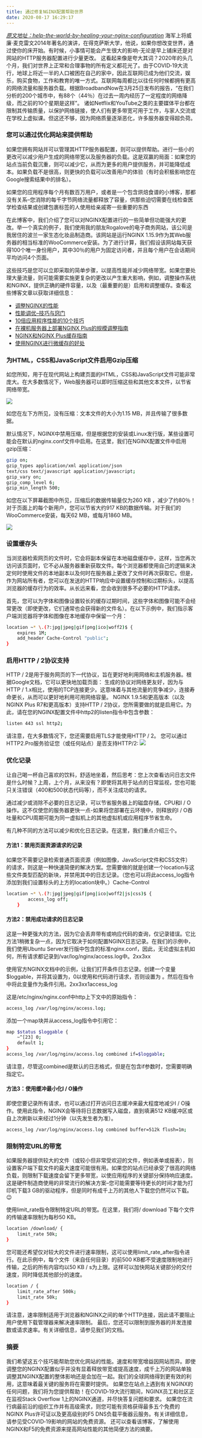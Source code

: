 ```yaml
---
title: 通过修复NGINX配置帮助世界
date: 2020-08-17 16:29:17
---
```


*[原文地址：help-the-world-by-healing-your-nginx-configuration](https://www.nginx.com/blog/help-the-world-by-healing-your-nginx-configuration/)*
海军上将威廉·麦克雷文2014年著名的演讲，在得克萨斯大学，他说，如果你想改变世界，通过使你的床开始。有时候，小事情可能会产生很大的影响-无论是早上铺床还是对网站的HTTP服务器配置进行少量更改。
这看起来像是夸大其词？2020年的头几个月，我们对世界上正常和合理事物的所有定义都花光了。由于COVID‑19大流行，地球上将近一半的人口被困在自己的家中，因此互联网已成为他们交流，娱乐，购买食物，工作和教育的唯一方式。互联网每周都比以往任何时候都拥有更高的网络流量和服务器负载。根据BroadbandNow在3月25日发布的报告，“在我们分析的200个城市中，有88个（44％）在过去一周内经历了一定程度的网络降级，而之前的10个星期是这样”。
诸如Netflix和YouTube之类的主要媒体平台都在限制其传输质量，以保护网络链接，使人们有更多带宽可用于工作，与家人交流或在学校上虚拟课。但这还不够，因为网络质量逐渐恶化，许多服务器变得超负荷。

### 您可以通过优化网站来提供帮助

如果您拥有网站并可以管理其HTTP服务器配置，则可以提供帮助。进行一些小的更改可以减少用户生成的网络带宽以及服务器的负载。这是双赢的局面：如果您的站点当前负载沉重，则可以减少它，从而为更多的用户提供服务，并可能降低成本。如果负载不是很高，则更快的负载可以改善用户的体验（有时会积极影响您在Google搜索结果中的排名）。

如果您的应用程序每个月有数百万用户，或者是一个包含烘焙食谱的小博客，那都没有关系–您消除的每千字节网络流量都释放了容量，供那些迫切需要在线检查医学检查结果或创建包裹标签的人使用给亲戚寄一些重要的东西

在此博客中，我们介绍了您可以对NGINX配置进行的一些简单但功能强大的更改。举一个真实的例子，我们使用我的朋友Rogalove的电子商务网站，该公司是我居住的波兰一家生态化妆品制造商。该网站是运行NGINX 1.15.9作为其Web服务器的相当标准的WooCommerce安装。为了进行计算，我们假设该网站每天获得100个唯一身份用户，其中30％的用户为固定访问者，并且每个用户在会话期间平均访问4个页面。

这些技巧是您可以立即采取的简单步骤，以提高性能并减少网络带宽。如果您要处理大量流量，则可能需要实施更复杂的更改以产生重大影响，例如，调整操作系统和NGINX，提供正确的硬件容量，以及（最重要的是）启用和调整缓存。查看这些博客文章以获取详细信息：

* [调整NGINX的性能](https://www.nginx.com/blog/tuning-nginx/)
* [性能调优–技巧与窍门](https://www.nginx.com/blog/performance-tuning-tips-tricks/)
* [10倍应用程序性能的10个技巧](https://www.nginx.com/blog/10-tips-for-10x-application-performance/)
* [在裸机服务器上部署NGINX Plus的规模调整指南](https://www.nginx.com/resources/datasheets/nginx-plus-sizing-guide/)
* [NGINX和NGINX Plus缓存指南](https://www.nginx.com/blog/nginx-caching-guide/)
* [使用NGINX进行微缓存的好处](https://www.nginx.com/blog/benefits-of-microcaching-nginx/)

### 为HTML，CSS和JavaScript文件启用Gzip压缩

如您所知，用于在现代网站上构建页面的HTML，CSS和JavaScript文件可能非常庞大。在大多数情况下，Web服务器可以即时压缩这些和其他文本文件，以节省网络带宽。

<img src="/myblogs.github.io/2020/08/17/通过修复NGINX配置帮助世界/rogalove-devtools-no-gzip.png">

如您在左下方所见，没有压缩：文本文件的大小为1.15 MB，并且传输了很多数据。

默认情况下，NGINX中禁用压缩，但是根据您的安装或Linux发行版，某些设置可能会在默认的nginx.conf文件中启用。在这里，我们在NGINX配置文件中启用gzip压缩：

``` bash
gzip on;
gzip_types application/xml application/json 
text/css text/javascript application/javascript;
gzip_vary on;
gzip_comp_level 6;
gzip_min_length 500;
```

如您在以下屏幕截图中所见，压缩后的数据传输量仅为260 KB ，减少了约80％！对于页面上的每个新用户，您可以节省大约917 KB的数据传输。对于我们的WooCommerce安装，每天62 MB，或每月1860 MB。

<img src="/myblogs.github.io/2020/08/17/通过修复NGINX配置帮助世界/rogalove-devtools-gzip.png">

### 设置缓存头

当浏览器检索网页的文件时，它会将副本保留在本地磁盘缓存中，这样，当您再次访问该页面时，它不必从服务器重新获取文件。每个浏览器都使用自己的逻辑来决定何时使用文件的本地副本以及何时在服务器上更改了文件时再次获取它。但是，作为网站所有者，您可以在发送的HTTP响应中设置缓存控制和过期标头，以提高浏览器的缓存行为的效率。从长远来看，您会收到很多不必要的HTTP请求。

首先，您可以为字体和图像设置较长的缓存过期时间，这些字体和图像可能不会经常更改（即使更改，它们通常也会获得新的文件名）。在以下示例中，我们指示客户端浏览器将字体和图像在本地缓存中保留一个月：

``` bash
location ~* \.(?:jpg|jpeg|gif|png|ico|woff2)$ {
    expires 1M;
    add_header Cache-Control "public";
}
```

### 启用HTTP / 2协议支持

HTTP / 2是用于服务网页的下一代协议，旨在更好地利用网络和主机服务器。根据Google文档，它可以更快地加载页面： 生成的协议对网络更友好，因为与HTTP / 1.x相比，使用的TCP连接更少。这意味着与其他流量的竞争减少，连接寿命更长，从而可以更好地利用可用网络容量。 NGINX 1.9.5和更高版本（以及NGINX Plus R7和更高版本）支持HTTP / 2协议，您所需要做的就是启用它。为此，请在您的NGINX配置文件中http2的listen指令中包含参数：

``` bash
listen 443 ssl http2;
```
请注意，在大多数情况下，您还需要启用TLS才能使用HTTP / 2。 您可以通过HTTP2.Pro服务验证您（或任何站点）是否支持HTTP/2:
<img src="/myblogs.github.io/2020/08/17/通过修复NGINX配置帮助世界/rogalove-http2-pro.png">

### 优化记录
让自己喝一杯自己喜欢的饮料，舒适地坐着，然后思考：您上次查看访问日志文件是什么时候？上周，上个月，从来没有？即使将其用于站点的日常监视，您也可能只关注错误（400和500状态代码等），而不关注成功的请求。

通过减少或消除不必要的日志记录，可以节省服务器上的磁盘存储，CPU和I / O操作。这不仅使您的服务器更快一点-如果将您部署在云环境中，则释放的I / O吞吐量和CPU周期可能为同一虚拟机上的其他虚拟机或应用程序节省生命。

有几种不同的方法可以减少和优化日志记录。在这里，我们重点介绍三个。

#### 方法1：禁用页面资源请求的记录
如果您不需要记录检索普通页面资源（例如图像，JavaScript文件和CSS文件）的请求，则这是一种快速简便的解决方案。您需要做的就是创建一个location与这些文件类型匹配的新块，并禁用其中的日志记录。（您也可以将此access_log指令添加到我们设置标头的上方的location块中。）Cache-Control

``` bash
location ~* \.(?:jpg|jpeg|gif|png|ico|woff2|js|css)$ {
        access_log off;
    }
```

#### 方法2：禁用成功请求的日志记录
这是一种更强大的方法，因为它会丢弃带有或响应代码的查询，仅记录错误。它比方法1稍微复杂一点，因为它取决于如何配置NGINX日志记录。在我们的示例中，我们使用Ubuntu Server发行版中包含的标准nginx.conf，因此，无论虚拟主机如何，所有请求都记录到/var/log/nginx/access.log中。2xx3xx

使用官方NGINX文档中的示例，让我们打开条件日志记录。创建一个变量$loggable，并将其设置为，0以使用和代码进行请求，否则设置为 。然后在指令中将此变量作为条件引用。2xx3xx1access_log

这是/etc/nginx/nginx.conf中http上下文中的原始指令：
``` bash
access_log /var/log/nginx/access.log;
```

添加一个map块并从access_log指令中引用它：
``` bash
map $status $loggable {
    ~^[23] 0;
    default 1;
}
access_log /var/log/nginx/access.log combined if=$loggable;
```
请注意，尽管这combined是默认的日志格式，但是在包含if参数时，您需要明确指定它。

#### 方法3：使用缓冲最小化I / O操作
即使您要记录所有请求，也可以通过打开访问日志缓冲来最大程度地减少I / O操作。使用此指令，NGINX会等待将日志数据写入磁盘，直到填满512 KB缓冲区或自上次刷新以来经过1分钟（以先发生者为准）。
``` bash
access_log /var/log/nginx/access.log combined buffer=512k flush=1m;
```

### 限制特定URL的带宽

如果服务器提供较大的文件（或较小但非常受欢迎的文件，例如表单或报表），则设置客户端下载文件的最大速度可能很有用。如果您的站点已经承受了很高的网络负载，则限制下载速度会留下更多带宽，以使应用程序的关键部分保持响应速度。这是硬件制造商使用的非常流行的解决方案–您可能需要等待更长的时间才能为打印机下载3 GB的驱动程序，但是同时有成千上万的其他人下载您仍然可以下载。😉

使用limit_rate指令限制特定URL的带宽。在这里，我们将/ download 下每个文件的传输速率限制为每秒50 KB。
``` bash
location /download/ {
    limit_rate 50k;
}
```      
您可能还希望仅对较大的文件进行速率限制，这可以使用limit_rate_after指令进行。在此示例中，每个文件（来自任何目录）的前500 KB都不受速度限制地进行传输，之后的所有内容均以50 KB / s为上限。这样可以加快网站关键部分的交付速度，同时降低其他部分的速度。
``` bash
location / {
    limit_rate_after 500k;
    limit_rate 50k;
}
```     
请注意，速率限制适用于浏览器和NGINX之间的单个HTTP连接，因此请不要阻止用户使用下载管理器来解决速率限制。 最后，您还可以限制到服务器的并发连接数或请求速率。有关详细信息，请参见我们的文档。

### 摘要
我们希望这五个技巧能帮助您优化网站的性能。速度和带宽增益因网站而异。即使调整您的NGINX配置似乎并没有显着释放带宽或提高速度，成千上万的网站单独调整其NGINX配置的整体影响还是会加在一起。我们的全球网络得到更有效的利用，这意味着最关键的服务将在需要时提供。 如果您在站点上遇到有关NGINX的任何问题，我们将为您提供帮助！在COVID‑19大流行期间，NGINX员工和社区正在监视Stack Overflow 1上的NGINX通道，并尽快答复问题和要求。 如果您在流行病最前沿的组织工作并有高级需求，则您可能有资格获得最多五个免费的NGINX Plus许可证以及更高级别的F5 DNS负载平衡器云服务。有关详细信息，请参见受COVID‑19影响的网站的免费资源。 还可以查看该博客，了解使用NGINX和F5的免费资源来提高网站性能的其他简便方法的摘要。
